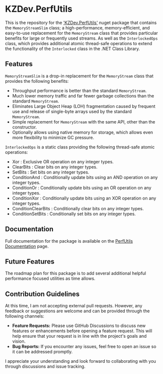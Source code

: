 # KZDev.PerfUtils

This is the repository for the ['KZDev.PerfUtils'](https://www.nuget.org/packages/KZDev.PerfUtils) nuget package that contains the `MemoryStreamSlim` class; a high-performance, memory-efficient, and easy-to-use replacement for the `MemoryStream` class that provides particular benefits for large or frequently used streams. As well as the `InterlockedOps` class, which provides additional atomic thread-safe operations to extend the functionality of the `Interlocked` class in the .NET Class Library.

## Features

`MemoryStreamSlim` is a drop-in replacement for the `MemoryStream` class that provides the following benefits:

* Throughput performance is better than the standard `MemoryStream`.
* Much lower memory traffic and far fewer garbage collections than the standard `MemoryStream`.
* Eliminates Large Object Heap (LOH) fragmentation caused by frequent use and release of single-byte arrays used by the standard `MemoryStream`.
* Simple replacement for `MemoryStream` with the same API, other than the constructor.
* Optionally allows using native memory for storage, which allows even more flexibility to minimize GC pressure.

`InterlockedOps` is a static class providing the following thread-safe atomic operations:

* Xor : Exclusive OR operation on any integer types.
* ClearBits : Clear bits on any integer types.
* SetBits : Set bits on any integer types.
* ConditionAnd : Conditionally update bits using an AND operation on any integer types.
* ConditionOr : Conditionally update bits using an OR operation on any integer types.
* ConditionXor : Conditionally update bits using an XOR operation on any integer types.
* ConditionClearBits : Conditionally clear bits on any integer types.
* ConditionSetBits : Conditionally set bits on any integer types.

## Documentation

Full documentation for the package is available on the [PerfUtils Documentation](https://kzdev-net.github.io/kzdev.perfutils/) page.

## Future Features

The roadmap plan for this package is to add several additional helpful performance focused utilities as time allows.

## Contribution Guidelines

At this time, I am not accepting external pull requests. However, any feedback or suggestions are welcome and can be provided through the following channels:

- **Feature Requests:** Please use GitHub Discussions to discuss new features or enhancements before opening a feature request. This will help ensure that your request is in line with the project's goals and vision.
- **Bug Reports:** If you encounter any issues, feel free to open an issue so it can be addressed promptly.

I appreciate your understanding and look forward to collaborating with you through discussions and issue tracking.